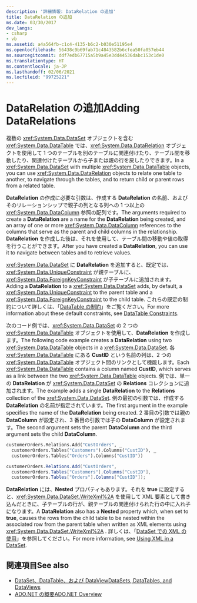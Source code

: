```yaml
---
description: '詳細情報: DataRelation の追加'
title: DataRelation の追加
ms.date: 03/30/2017
dev_langs:
- csharp
- vb
ms.assetid: a4a564fb-c1c4-4135-b6c2-b030e51195e4
ms.openlocfilehash: 56438c9b69fab71c4843582b6cfea50fa057eb44
ms.sourcegitcommit: ddf7edb67715a5b9a45e3dd44536dabc153c1de0
ms.translationtype: HT
ms.contentlocale: ja-JP
ms.lasthandoff: 02/06/2021
ms.locfileid: "99725221"
---
```

# <a name="adding-datarelations"></a><span data-ttu-id="994ec-103">DataRelation の追加</span><span class="sxs-lookup"><span data-stu-id="994ec-103">Adding DataRelations</span></span>

<span data-ttu-id="994ec-104">複数の <xref:System.Data.DataSet> オブジェクトを含む <xref:System.Data.DataTable> では、<xref:System.Data.DataRelation> オブジェクトを使用して 1 つのテーブルを別のテーブルに関連付けたり、テーブル間を移動したり、関連付けたテーブルから子または親の行を戻したりできます。</span><span class="sxs-lookup"><span data-stu-id="994ec-104">In a <xref:System.Data.DataSet> with multiple <xref:System.Data.DataTable> objects, you can use <xref:System.Data.DataRelation> objects to relate one table to another, to navigate through the tables, and to return child or parent rows from a related table.</span></span>  
  
 <span data-ttu-id="994ec-105">**DataRelation** の作成に必要な引数は、作成する **DataRelation** の名前、およびそのリレーションシップで親子の列となる列への 1 つ以上の <xref:System.Data.DataColumn> 参照の配列です。</span><span class="sxs-lookup"><span data-stu-id="994ec-105">The arguments required to create a **DataRelation** are a name for the **DataRelation** being created, and an array of one or more <xref:System.Data.DataColumn> references to the columns that serve as the parent and child columns in the relationship.</span></span> <span data-ttu-id="994ec-106">**DataRelation** を作成した後は、それを使用して、テーブル間の移動や値の取得を行うことができます。</span><span class="sxs-lookup"><span data-stu-id="994ec-106">After you have created a **DataRelation**, you can use it to navigate between tables and to retrieve values.</span></span>  
  
 <span data-ttu-id="994ec-107"><xref:System.Data.DataSet> に **DataRelation** を追加すると、既定では、<xref:System.Data.UniqueConstraint> が親テーブルに、<xref:System.Data.ForeignKeyConstraint> が子テーブルに追加されます。</span><span class="sxs-lookup"><span data-stu-id="994ec-107">Adding a **DataRelation** to a <xref:System.Data.DataSet> adds, by default, a <xref:System.Data.UniqueConstraint> to the parent table and a <xref:System.Data.ForeignKeyConstraint> to the child table.</span></span> <span data-ttu-id="994ec-108">これらの既定の制約について詳しくは、「[DataTable の制約](datatable-constraints.md)」をご覧ください。</span><span class="sxs-lookup"><span data-stu-id="994ec-108">For more information about these default constraints, see [DataTable Constraints](datatable-constraints.md).</span></span>  
  
 <span data-ttu-id="994ec-109">次のコード例では、<xref:System.Data.DataSet> の 2 つの <xref:System.Data.DataTable> オブジェクトを使用して、**DataRelation** を作成します。</span><span class="sxs-lookup"><span data-stu-id="994ec-109">The following code example creates a **DataRelation** using two <xref:System.Data.DataTable> objects in a <xref:System.Data.DataSet>.</span></span> <span data-ttu-id="994ec-110">各 <xref:System.Data.DataTable> にある **CustID** という名前の列は、2 つの <xref:System.Data.DataTable> オブジェクト間のリンクとして機能します。</span><span class="sxs-lookup"><span data-stu-id="994ec-110">Each <xref:System.Data.DataTable> contains a column named **CustID**, which serves as a link between the two <xref:System.Data.DataTable> objects.</span></span> <span data-ttu-id="994ec-111">例では、単一の **DataRelation** が <xref:System.Data.DataSet> の **Relations** コレクションに追加されます。</span><span class="sxs-lookup"><span data-stu-id="994ec-111">The example adds a single **DataRelation** to the **Relations** collection of the <xref:System.Data.DataSet>.</span></span> <span data-ttu-id="994ec-112">例の最初の引数では、作成する **DataRelation** の名前が指定されています。</span><span class="sxs-lookup"><span data-stu-id="994ec-112">The first argument in the example specifies the name of the **DataRelation** being created.</span></span> <span data-ttu-id="994ec-113">2 番目の引数では親の **DataColumn** が設定され、3 番目の引数では子の **DataColumn** が設定されます。</span><span class="sxs-lookup"><span data-stu-id="994ec-113">The second argument sets the parent **DataColumn** and the third argument sets the child **DataColumn**.</span></span>  
  
```vb  
customerOrders.Relations.Add("CustOrders", _  
  customerOrders.Tables("Customers").Columns("CustID"), _  
  customerOrders.Tables("Orders").Columns("CustID"))  
```  
  
```csharp  
customerOrders.Relations.Add("CustOrders",  
  customerOrders.Tables["Customers"].Columns["CustID"],  
  customerOrders.Tables["Orders"].Columns["CustID"]);  
```  
  
 <span data-ttu-id="994ec-114">**DataRelation** には、**Nested** プロパティもあります。それを **true** に設定すると、<xref:System.Data.DataSet.WriteXml%2A> を使用して XML 要素として書き込んだときに、子テーブルの行が、親テーブルの関連付けられた行の中に入れ子になります。</span><span class="sxs-lookup"><span data-stu-id="994ec-114">A **DataRelation** also has a **Nested** property which, when set to **true**, causes the rows from the child table to be nested within the associated row from the parent table when written as XML elements using <xref:System.Data.DataSet.WriteXml%2A> .</span></span> <span data-ttu-id="994ec-115">詳しくは、「[DataSet での XML の使用](using-xml-in-a-dataset.md)」を参照してください。</span><span class="sxs-lookup"><span data-stu-id="994ec-115">For more information, see [Using XML in a DataSet](using-xml-in-a-dataset.md).</span></span>  
  
## <a name="see-also"></a><span data-ttu-id="994ec-116">関連項目</span><span class="sxs-lookup"><span data-stu-id="994ec-116">See also</span></span>

- [<span data-ttu-id="994ec-117">DataSet、DataTable、および DataView</span><span class="sxs-lookup"><span data-stu-id="994ec-117">DataSets, DataTables, and DataViews</span></span>](index.md)
- [<span data-ttu-id="994ec-118">ADO.NET の概要</span><span class="sxs-lookup"><span data-stu-id="994ec-118">ADO.NET Overview</span></span>](../ado-net-overview.md)
